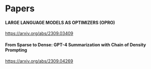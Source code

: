 # Papers
#### LARGE LANGUAGE MODELS AS OPTIMIZERS (OPRO)
https://arxiv.org/abs/2309.03409

#### From Sparse to Dense: GPT-4 Summarization with Chain of Density Prompting
https://arxiv.org/abs/2309.04269